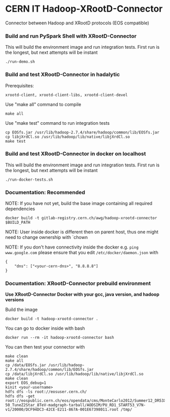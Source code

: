 # CERN IT  Hadoop-XRootD-Connector

Connector between Hadoop and XRootD protocols (EOS compatible) 

### Build and run PySpark Shell with XRootD-Connector

This will build the environment image and run integration tests. 
First run is the longest, but next attempts will be instant

```
./run-demo.sh
```

### Build and test XRootD-Connector in hadalytic

Prerequisites:

```
xrootd-client, xrootd-client-libs, xrootd-client-devel
```

Use "make all" command to compile
```
make all
```

Use "make test" command to run integration tests

```
cp EOSfs.jar /usr/lib/hadoop-2.7.4/share/hadoop/common/lib/EOSfs.jar
cp libjXrdCl.so /usr/lib/hadoop/lib/native/libjXrdCl.so
make test
```

### Build and test XRootD-Connector in docker on localhost

This will build the environment image and run integration tests. 
First run is the longest, but next attempts will be instant

```
./run-docker-tests.sh
```

### Documentation: Recommended

NOTE: If you have not yet, build the base image containing all required dependencies

```
docker build -t gitlab-registry.cern.ch/awg/hadoop-xrootd-connector $BUILD_PATH
```

NOTE: User inside docker is different then on parent host, thus one might need to
change ownership with `chown

NOTE: If you don't have connectivity inside the docker e.g. `ping www.google.com` 
please ensure that you edit `/etc/docker/daemon.json` with 
```
{ 
    "dns": ["<your-cern-dns>", "8.8.8.8"] 
}
```

### Documentation: XRootD-Connector prebuild environment

**Use XRootD-Connector Docker with your gcc, java version, and hadoop versions**

Build the image
```
docker build -t hadoop-xrootd-connector .
```

You can go to docker inside with bash
```
docker run --rm -it hadoop-xrootd-connector bash
```

You can then test your connector with
```
make clean
make all
cp /data/EOSfs.jar /usr/lib/hadoop-2.7.4/share/hadoop/common/lib/EOSfs.jar
cp /data/libjXrdCl.so /usr/lib/hadoop/lib/native/libjXrdCl.so
make clean
export EOS_debug=1
kinit <your-username>
hdfs dfs -ls root://eosuser.cern.ch/
hdfs dfs -get root://eospublic.cern.ch/eos/opendata/cms/MonteCarlo2012/Summer12_DR53X/DYJetsToLL_M-50_TuneZ2Star_8TeV-madgraph-tarball/AODSIM/PU_RD1_START53_V7N-v1/20000/DCF94DC3-42CE-E211-867A-001E67398011.root /tmp/
```
